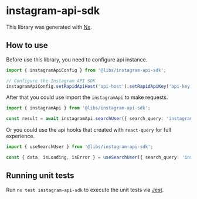 # instagram-api-sdk

This library was generated with [Nx](https://nx.dev).

## How to use

Before use this library, you need to configure api instance.

```typescript
import { instagramApiConfig } from '@libs/instagram-api-sdk';

// Configure the Instagram API SDK
instagramApiConfig.setRapidApiHost('api-host').setRapidApiKey('api-key');
```

After that you could use import the `instagramApi` to make requests.

```typescript
import { instagramApi } from '@libs/instagram-api-sdk';

const result = await instagramApi.searchUser({ search_query: 'instagram' });
```

Or you could use the api hooks that created with `react-query` for full experience.

```typescript
import { useSearchUser } from '@libs/instagram-api-sdk';

const { data, isLoading, isError } = useSearchUser({ search_query: 'instagram' });
```

## Running unit tests

Run `nx test instagram-api-sdk` to execute the unit tests via [Jest](https://jestjs.io).
